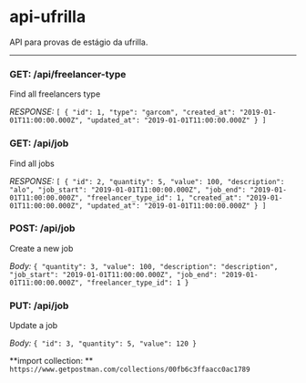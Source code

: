 # api-ufrilla
API para provas de estágio da ufrilla.

---

### GET: /api/freelancer-type

Find all freelancers type

*RESPONSE:*
`[
    {
        "id": 1,
        "type": "garcom",
        "created_at": "2019-01-01T11:00:00.000Z",
        "updated_at": "2019-01-01T11:00:00.000Z"
    }
]`

### GET: /api/job

Find all jobs

*RESPONSE:*
`[
    {
        "id": 2,
        "quantity": 5,
        "value": 100,
        "description": "alo",
        "job_start": "2019-01-01T11:00:00.000Z",
        "job_end": "2019-01-01T11:00:00.000Z",
        "freelancer_type_id": 1,
        "created_at": "2019-01-01T11:00:00.000Z",
        "updated_at": "2019-01-01T11:00:00.000Z"
    }
]`


### POST: /api/job

Create a new job

*Body:*
`{
    "quantity": 3,
    "value": 100,
    "description": "description",
    "job_start": "2019-01-01T11:00:00.000Z",
    "job_end": "2019-01-01T11:00:00.000Z",
    "freelancer_type_id": 1
}`

### PUT: /api/job

Update a job

*Body:*
`{
	"id": 3,
    "quantity": 5,
    "value": 120
}`

**import collection: ** `https://www.getpostman.com/collections/00fb6c3ffaacc0ac1789`
